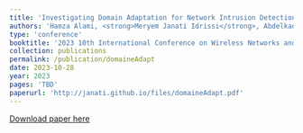 ```yaml
---
title: 'Investigating Domain Adaptation for Network Intrusion Detection'
authors: 'Hamza Alami, <strong>Meryem Janati Idrissi</strong>, Abdelkader El Mahdaouy, Abdelhak Bouayad, Zakaria Yartaoui and Ismail Berrada'
type: 'conference'
booktitle: '2023 10th International Conference on Wireless Networks and Mobile Communications (WINCOM)'
collection: publications
permalink: /publication/domaineAdapt
date: 2023-10-28
year: 2023
pages: 'TBD'
paperurl: 'http://janati.github.io/files/domaineAdapt.pdf'
---
```


[Download paper here](http://janati.github.io/files/domaineAdapt.pdf)